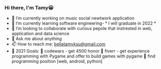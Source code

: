 ### Hi there, I'm Tamy😀


- 🔭 I’m currently working on music social newtwork application
- 🌱 I’m currently learning software engineering- * I will graduate in 2022 *
- 👯 I’m looking to collaborate with curious pepole that instrested in web, application and data science
- 💬 Ask me about anything
- 📫 How to reach me: bellatamyksu@gmail.com
- 🎯 2021 Goals: 
    🔹 codewars - get 4500 honor
    🔹 fiverr - get experience programming with Pygame and offer to build games with pygame
    🔹 find programming position [web, android, python]
    

